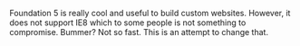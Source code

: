 Foundation 5 is really cool and useful to build custom websites.
However, it does not support IE8 which to some people is not something to compromise. Bummer? Not so fast.
This is an attempt to change that.
